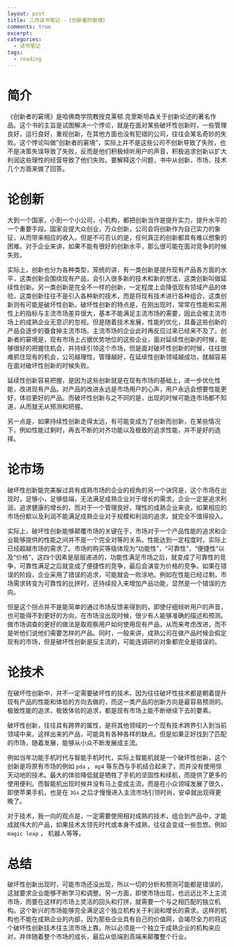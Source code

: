 ```yaml
---
layout: post
title: 二月读书笔记--《创新者的窘境》
comments: true
excerpt: 
categories:
  - 读书笔记  
tags:
  - reading 
---
```



# 简介

《创新者的窘境》是哈佛商学院教授克莱顿.克里斯坦森关于创新论述的著名作品。这个书的主旨是试图解决一个悖论，就是在面对某些破坏性创新时，一些管理良好，运行良好，重视创新，在其他方面也没有犯错的公司，往往会某名奇妙的失败。这个悖论叫做“创新者的窘境”，实际上并不是这些公司不创新导致了失败，也不是决策失误导致了失败，反而是他们积极倾听用户的声音，积极追求创新以扩大利润这些理性的经营导致了他们失败。要解释这个问题，书中从创新，市场，技术几个方面来做了回答。


# 论创新

大到一个国家，小到一个小公司，小机构，都把创新当作是提升实力，提升水平的一个重要手段。国家会提大众创业，万众创新，公司会将创新作为自己实力的象征，从而带来相应的收入。但是不可否认的是，任何真正的创新都具有难以想象的困难。对于企业来讲，如果不能有很好的创新水平，那么很可能在面对竞争的时候失败。

实际上，创新也分为各种类型，笼统的讲，有一类创新是提升现有产品各方面的水平，这类创新会围绕现有产品，会引入很多新的技术和新的想法，这类创新叫做延续性创新。另一类创新是完全不一样的创新，一定程度上会降低现有领域产品的体验，这类创新往往不是引入各种新的技术，而是将现有技术进行各种组合，这类创新则有可能是破坏性创新。破坏性创新的特点是，在刚出现时，常常在性能和实用性上的指标与主流市场差异很大，基本不能满足主流市场的需要，因此会被主流市场上的成熟企业无意识的忽视。但是随着技术发展，性能的优化，具备这些创新的产品会逐步的蚕食掉主流市场。主流市场的企业此时再反应过来已经来不及了。创新者的窘境是，现有市场上占据优势地位的这些企业，面对延续性创新的时候，能够很好的把握住机会，并持续引领这个市场，但是面对破坏性创新的时候，往往很难抓住现有的机会，公司越理性，管理越好，在延续性创新领域越成功，就越容易在面对破坏性创新的时候失败。

延续性创新容易把握，是因为这些创新就是在现有市场的基础上，进一步优化性能，改进现有产品。对产品的改进永远是市场用户的心声，用户永远会想要性能更好，体验更好的产品。而破坏性创新与之不同的是，出现的时候可能连市场都不知道，从而就无从预测和把握。

另一点是，如果持续性创新走得太远，有可能变成为了创新而创新，在某些情况下，例如性能过剩时，再去不断的对齐功能以及极致的追求性能，并不是好的选择。


# 论市场

破坏性创新能完美躲过具有成熟市场的企业的视角的另一个诀窍是，这个市场在出现时，足够小，足够低端，无法满足成熟企业对于增长的需求。企业一定是追求利润，追求健康的增长的，而对于一个管理良好，理性的成熟企业来说，如果相应的市场份额以及利润不能满足成熟企业对于规模和利润的追求，就完全不值得投入。

实际上，破坏性创新能够颠覆市场的关键在于，市场对于一个产品性能的追求和企业能够提供的性能之间并不是一个完全对等的关系。性能达到一定程度时，实际上已经超越市场的需求了。市场的购买等级体现为“功能性”，“可靠性”，“便捷性”以及“价格”，这四个因素是层层递进的，功能性满足市场之后，就变成了可靠性的竞争，可靠性满足之后就变成了便捷性的竞争，最后会演变为价格的竞争。如果在错误的阶段，企业采用了错误的追求，可能就会一败涂地。例如在性能已经过剩，市场需求转变为可靠性的比拼时，还持续投入来增加产品功能，显然是一个错误的方向。

但是这个拐点并不是能简单的通过市场反馈来得到的，即使仔细倾听用户的声音，也可能得不到更好的方向，在市场没出现时候，很少有人能够准确的描述和预测。做市场调查的更好的做法是取观察用户如何使用现有产品，从而来考虑改进，而不是听他们说他们需要怎样的产品。同时，一般来讲，成熟公司在做产品时候会假定现有的市场，但是破坏性创新是反主流的，可能连调研的对象都完全是错误的。


# 论技术

在破坏性创新中，并不一定需要破坏性的技术，因为往往破坏性技术都是朝着提升现有产品的性能和体验的方向去做的，而这一类产品的创新方向是最容易预测的。极致性能的追求，极致体验的追求，都是现有市场上能不断继续下去的要素。

破坏性创新，往往具有跨界的属性，是将其他领域的一个现有技术跨界引入到当前领域中来，这样出来的产品，可能具有各种各样的缺点。但是如果正好找到了匹配的市场，随着发展，能够从小众不断发展成主流。

例如当年功能手机时代与智能手机时代，实际上智能机就是一个破坏性创新，这个创新是将原有市场的例如 `pda` ， `mp4` 等东西与手机结合起来了，而并没有使用惊天动地的技术。最大的体验降低就是牺牲了手机的坚固性和续航，而提供了更多的使用便利。而智能机出现时候并没有马上变成主流，而是在小众领域发展了很久，即使苹果手机，也是在 `3Gs` 之后才慢慢进入主流市场引领时尚，安卓就出现得更晚了。

对于技术，我一向的观点是，一定需要使用相对成熟的技术，组合到产品中，才能成就伟大的产品，如果技术太领先时代或本身不成熟，往往会变成一些忽悠。例如 `magic leap` ， 机器人等等。


# 总结

破坏性创新出现时，可能市场还没出现，所以一切的分析和预测可能都是错误的，这就要求企业能够不断学习和调整。另一方面，即使市场出现，也远远比不上主流市场，而要在这样的市场上灵活的回头和打拼，就需要一个与之相匹配的独立机构。这个新兴的市场能够完全满足这个独立机构关于利润和增长的需求。这样的机构也不能在成熟企业的内部，因为那些企业具有自己的价值网，会竭尽全力的将这个破坏性创新技术往主流市场上靠。所以必须是一个独立于成熟企业的机构来应对，并伴随着整个市场的成长，最后从低端到高端来颠覆整个行业。
